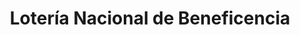 ---
title: "Lotería Nacional de Beneficencia"
url: /calidonia/loteria-nacional-de-beneficencia/
shop: Lotterie
---
